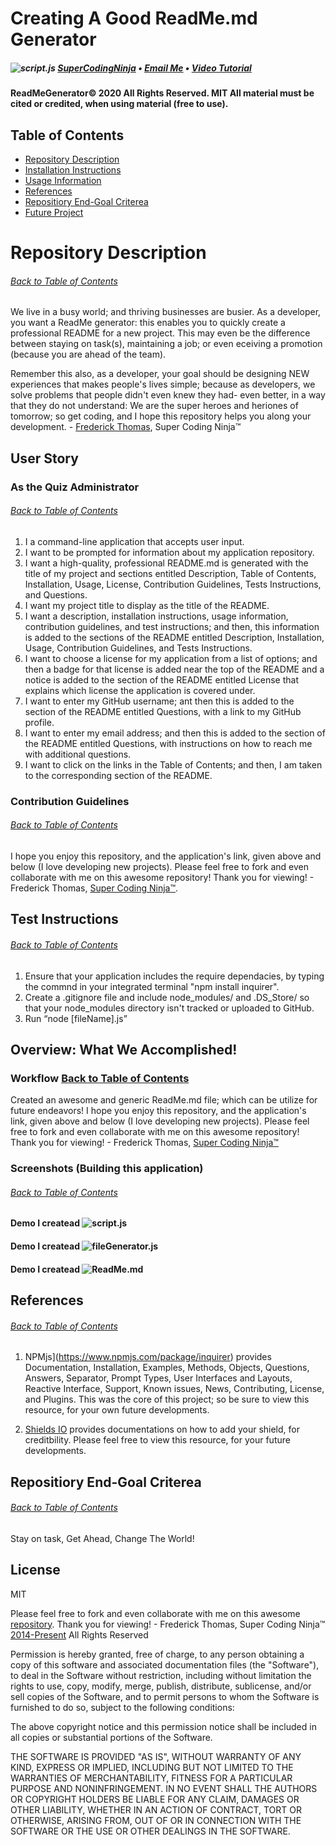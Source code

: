 # Creating A Good ReadMe.md Generator
##### ![script.js](Assets/Media/apple-touch-icon.png) [SuperCodingNinja](https://github.com/supercodingninja) •  [Email Me](mailto:SuperCodingNinja@outlook.com) •  [Video Tutorial](https://www.youtube.com/watch?v=Pp9IG-prQjE)
#### ReadMeGenerator© 2020 All Rights Reserved.  MIT All material must be cited or credited, when using material (free to use).

## Table of Contents
* [Repository Description](#Repository-Description)
* [Installation Instructions](#Install)
* [Usage Information](#Usage)
* [References](#Ref)
* [Repositiory End-Goal Criterea](#Criterea)
* [Future Project](#Future-Project)

# Repository Description
###### [Back to Table of Contents](#Table-of-Contents)
We live in a busy world; and thriving businesses are busier.  As a developer, you want a ReadMe generator: this enables you to quickly create a professional README for a new project.  This may even be the difference between staying on task(s), maintaining a job; or even eceiving a promotion (because you are ahead of the team).

Remember this also, as a developer, your goal should be designing NEW experiences that makes people's lives simple; because as developers, we solve problems that people didn't even knew they had- even better, in a way that they do not understand: We are the super heroes and heriones of tomorrow; so get coding, and I hope this repository helps you along your development. - [Frederick Thomas](https://www.linkedin.com/in/discoverfrederickthomas/), Super Coding Ninja™

## User Story
### As the Quiz Administrator
###### [Back to Table of Contents](#Table-of-Contents)
1.   I a command-line application that accepts user input.
2.   I want to be prompted for information about my application repository.
3.   I want a high-quality, professional README.md is generated with the title of my project and sections entitled Description, Table of Contents, Installation, Usage, License, Contribution Guidelines, Tests Instructions, and Questions.
4.   I want my project title to display as the title of the README.
5.   I want a description, installation instructions, usage information, contribution guidelines, and test instructions; and then, this information is added to the sections of the README entitled Description, Installation, Usage, Contribution Guidelines, and Tests Instructions.
6.   I want to choose a license for my application from a list of options; and then a badge for that license is added near the top of the README and a notice is added to the section of the README entitled License that explains which license the application is covered under.  
7.   I want to enter my GitHub username; ant then this is added to the section of the README entitled Questions, with a link to my GitHub profile.
8.   I want to enter my email address; and then this is added to the section of the README entitled Questions, with instructions on how to reach me with additional questions.
9.   I want to click on the links in the Table of Contents; and then, I am taken to the corresponding section of the README.

### Contribution Guidelines
###### [Back to Table of Contents](#Table-of-Contents)
I hope you enjoy this repository, and the application's link, given above and below (I love developing new projects).  Please feel free to fork and even collaborate with me on this awesome repository!  Thank you for viewing! - Frederick Thomas, [Super Coding Ninja™](https://github.com/supercodingninja).


## Test Instructions
###### [Back to Table of Contents](#Table-of-Contents)
1.  Ensure that your application includes the require dependacies, by typing the commnd in your integrated terminal "npm install inquirer".
2.  Create a .gitignore file and include node_modules/ and .DS_Store/ so that your node_modules directory isn't tracked or uploaded to GitHub.
3.  Run “node [fileName].js”


## Overview: What We Accomplished!
### Workflow [Back to Table of Contents](#Table-of-Contents)
Created an awesome and generic ReadMe.md file; which can be utilize for future endeavors!  I hope you enjoy this repository, and the application's link, given above and below (I love developing new projects).  Please feel free to fork and even collaborate with me on this awesome repository!  Thank you for viewing! - Frederick Thomas, [Super Coding Ninja™](https://github.com/supercodingninja)


### Screenshots (Building this application)
###### [Back to Table of Contents](#Table-of-Contents)
#### Demo I createad ![script.js](Assets/Media/JS.png)

#### Demo I createad ![fileGenerator.js](Assets/Media/FileGenerator.png)

#### Demo I createad ![ReadMe.md](Assets/Media/ReadMe.png)


## References
###### [Back to Table of Contents](#Table-of-Contents)
1.  NPMjs](https://www.npmjs.com/package/inquirer) provides Documentation, Installation, Examples, Methods, Objects, Questions, Answers, Separator, Prompt Types, User Interfaces and Layouts, Reactive Interface, Support, Known issues, News, Contributing, License, and Plugins.  This was the core of this project; so be sure to view this resource, for your own future developments.

2.  [Shields IO](https://shields.io/) provides documentations on how to add your shield, for creditbility.  Please feel free to view this resource, for your future developments.

## Repositiory End-Goal Criterea
###### [Back to Table of Contents](#Table-of-Contents)
Stay on task, Get Ahead, Change The World!

## License
MIT

Please feel free to fork and even collaborate with me on this awesome [repository](https://github.com/supercodingninja/CodeQuiz ).  Thank you for viewing! - Frederick Thomas, Super Coding Ninja™ [2014-Present](https://supercodingninja.github.io/) All Rights Reserved

Permission is hereby granted, free of charge, to any person obtaining a copy of this software and associated documentation files (the "Software"), to deal in the Software without restriction, including without limitation the rights to use, copy, modify, merge, publish, distribute, sublicense, and/or sell copies of the Software, and to permit persons to whom the Software is furnished to do so, subject to the following conditions:

The above copyright notice and this permission notice shall be included in all copies or substantial portions of the Software.

THE SOFTWARE IS PROVIDED "AS IS", WITHOUT WARRANTY OF ANY KIND, EXPRESS OR IMPLIED, INCLUDING BUT NOT LIMITED TO THE WARRANTIES OF MERCHANTABILITY, FITNESS FOR A PARTICULAR PURPOSE AND NONINFRINGEMENT. IN NO EVENT SHALL THE AUTHORS OR COPYRIGHT HOLDERS BE LIABLE FOR ANY CLAIM, DAMAGES OR OTHER LIABILITY, WHETHER IN AN ACTION OF CONTRACT, TORT OR OTHERWISE, ARISING FROM, OUT OF OR IN CONNECTION WITH THE SOFTWARE OR THE USE OR OTHER DEALINGS IN THE SOFTWARE.
